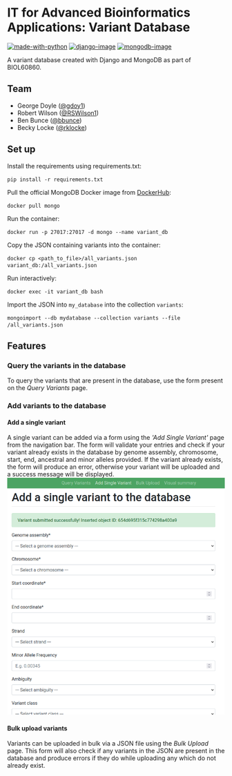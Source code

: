#  IT for Advanced Bioinformatics Applications: Variant Database
[![made-with-python][python-image]][python-url] [![django-image]][django-url] [![mongodb-image]][mongodb-url]

A variant database created with Django and MongoDB as part of BIOL60860.

## Team
* George Doyle ([@gdoy1](https://github.com/gdoy1/))
* Robert Wilson ([@RSWilson1](https://github.com/RSWilson1/))
* Ben Bunce ([@bbunce](https://github.com/bbunce))
* Becky Locke ([@rklocke](https://github.com/rklocke/))

## Set up
Install the requirements using requirements.txt:
```
pip install -r requirements.txt
```

Pull the official MongoDB Docker image from [DockerHub](https://hub.docker.com/_/mongo):
```
docker pull mongo
```
Run the container:
```
docker run -p 27017:27017 -d mongo --name variant_db
```
Copy the JSON containing variants into the container:
```
docker cp <path_to_file>/all_variants.json variant_db:/all_variants.json
```
Run interactively:
```
docker exec -it variant_db bash
```
Import the JSON into `my_database` into the collection `variants`:
```
mongoimport --db mydatabase --collection variants --file /all_variants.json
```

## Features
### Query the variants in the database
To query the variants that are present in the database, use the form present on the *Query Variants* page.

### Add variants to the database

#### Add a single variant
A single variant can be added via a form using the *'Add Single Variant'* page from the navigation bar. The form will validate your entries and check if your variant already exists in the database by genome assembly, chromosome, start, end, ancestral and minor alleles provided. If the variant already exists, the form will produce an error, otherwise your variant will be uploaded and a success message will be displayed.
![alt text](add_individual_variant.png)
#### Bulk upload variants
Variants can be uploaded in bulk via a JSON file using the *Bulk Upload* page. This form will also check if any variants in the JSON are present in the database and produce errors if they do while uploading any which do not already exist.


[python-image]: https://img.shields.io/badge/Made%20with-Python-green.svg
[python-url]: https://www.python.org/
[django-image]: https://img.shields.io/badge/Made%20with-Django-red.svg
[django-url]: https://www.djangoproject.com/
[mongodb-image]: https://img.shields.io/badge/Made%20with-MongoDB-blue.svg
[mongodb-url]: https://www.mongodb.com/
